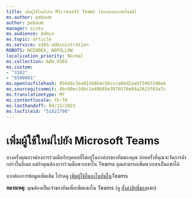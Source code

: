```yaml
---
title: เพิ่มผู้ใช้ใหม่ไปยัง Microsoft Teams (ข้อเสนอแนะอัตโนมัติ)
ms.author: pebaum
author: pebaum
manager: scotv
ms.audience: Admin
ms.topic: article
ms.service: o365-administration
ROBOTS: NOINDEX, NOFOLLOW
localization_priority: Normal
ms.collection: Adm_O365
ms.custom:
- "3182"
- "6500001"
ms.openlocfilehash: 856ebc3ea01398b4c56ccca6bd2aa5f3963198eb
ms.sourcegitcommit: 8bc60ec34bc1e40685e3976576e04a2623f63a7c
ms.translationtype: MT
ms.contentlocale: th-TH
ms.lasthandoff: 04/15/2021
ms.locfileid: "51822798"
---
```

# <a name="add-a-guest-to-microsoft-teams"></a>เพิ่มผู้ใช้ใหม่ไปยัง Microsoft Teams

บางครั้งคุณอาจต้องการร่วมมือกับบุคคลที่ไม่อยู่ในองค์กรของทีมของคุณ บ่อยครั้งที่คุณจะจัดการดังกล่าวในอีเมล แต่ถ้าคุณต้องการร่วมมือพวกเขาใน Teams คุณสามารถเพิ่มพวกเขาเป็นแขกได้

หากต้องการข้อมูลเพิ่มเติม โปรดดู [เพิ่มผู้ใช้อื่นลงในทีมใน](https://support.office.com/article/add-guests-to-a-team-in-teams-fccb4fa6-f864-4508-bdde-256e7384a14f#ID0EAABAAA=Desktop)Teams

**หมายเหตุ:** คุณต้องเป็นเจ้าของทีมเพื่อเพิ่มแขกใน Teams (ดู [ตั้งค่าสิทธิ์ของ](https://support.office.com/article/set-guest-permissions-for-channels-in-teams-4756c468-2746-4bfd-a582-736d55fcc169)แขก)